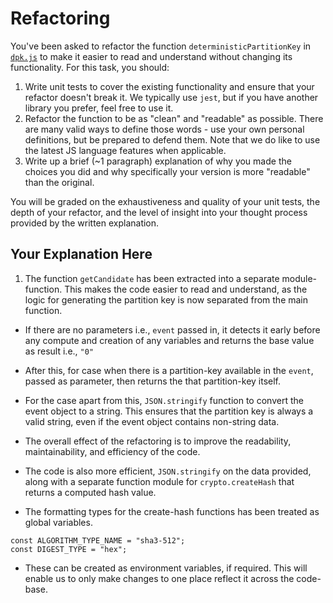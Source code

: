 # Refactoring

You've been asked to refactor the function `deterministicPartitionKey` in [`dpk.js`](dpk.js) to make it easier to read and understand without changing its functionality. For this task, you should:

1. Write unit tests to cover the existing functionality and ensure that your refactor doesn't break it. We typically use `jest`, but if you have another library you prefer, feel free to use it.
2. Refactor the function to be as "clean" and "readable" as possible. There are many valid ways to define those words - use your own personal definitions, but be prepared to defend them. Note that we do like to use the latest JS language features when applicable.
3. Write up a brief (~1 paragraph) explanation of why you made the choices you did and why specifically your version is more "readable" than the original.

You will be graded on the exhaustiveness and quality of your unit tests, the depth of your refactor, and the level of insight into your thought process provided by the written explanation.

## Your Explanation Here

1. The function `getCandidate` has been extracted into a separate module-function. This makes the code easier to read and understand, as the logic for generating the partition key is now separated from the main function.
- If there are no parameters i.e., `event` passed in, it detects it early before any compute and creation of any variables and returns the base value as result i.e., `"0"`
- After this, for case when there is a partition-key available in the `event`, passed as parameter, then returns the that partition-key itself.
- For the case apart from this, `JSON.stringify` function to convert the event object to a string. This ensures that the partition key is always a valid string, even if the event object contains non-string data.

- The overall effect of the refactoring is to improve the readability, maintainability, and efficiency of the code.
- The code is also more efficient, `JSON.stringify` on the data provided, along with a separate function module for `crypto.createHash` that returns a computed hash value.
- The formatting types for the create-hash functions has been treated as global variables.
```
const ALGORITHM_TYPE_NAME = "sha3-512";
const DIGEST_TYPE = "hex";
```
- These can be created as environment variables, if required. This will enable us to only make changes to one place reflect it across the code-base. 